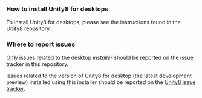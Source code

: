 ### How to install Unity8 for desktops

To install Unity8 for desktops, please see the instructions found in the [Unity8](https://github.com/ubports/unity8/) repository.

### Where to report issues

Only issues related to the desktop *installer* should be reported on the issue tracker in this repository.

Issues related to the version of Unity8 for desktop (the latest development preview) installed using this installer should be reported on the [Unity8 issue tracker](https://github.com/ubports/unity8/issues).
